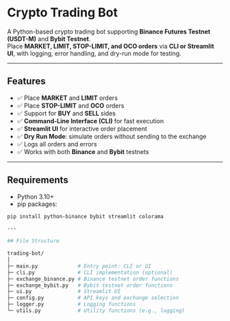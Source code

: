 # Crypto Trading Bot

A Python-based crypto trading bot supporting **Binance Futures Testnet (USDT-M)** and **Bybit Testnet**.  
Place **MARKET, LIMIT, STOP-LIMIT, and OCO orders** via **CLI or Streamlit UI**, with logging, error handling, and dry-run mode for testing.

---

## Features

- ✅ Place **MARKET** and **LIMIT** orders  
- ✅ Place **STOP-LIMIT** and **OCO** orders  
- ✅ Support for **BUY** and **SELL** sides  
- ✅ **Command-Line Interface (CLI)** for fast execution  
- ✅ **Streamlit UI** for interactive order placement  
- ✅ **Dry Run Mode**: simulate orders without sending to the exchange  
- ✅ Logs all orders and errors  
- ✅ Works with both **Binance** and **Bybit** testnets  

---

## Requirements

- Python 3.10+  
- pip packages:

```bash
pip install python-binance bybit streamlit colorama

---

## File Structure

trading-bot/
│
├─ main.py             # Entry point: CLI or UI
├─ cli.py              # CLI implementation (optional)
├─ exchange_binance.py # Binance testnet order functions
├─ exchange_bybit.py   # Bybit testnet order functions
├─ ui.py               # Streamlit UI
├─ config.py           # API keys and exchange selection
├─ logger.py           # Logging functions
└─ utils.py            # Utility functions (e.g., logging)

